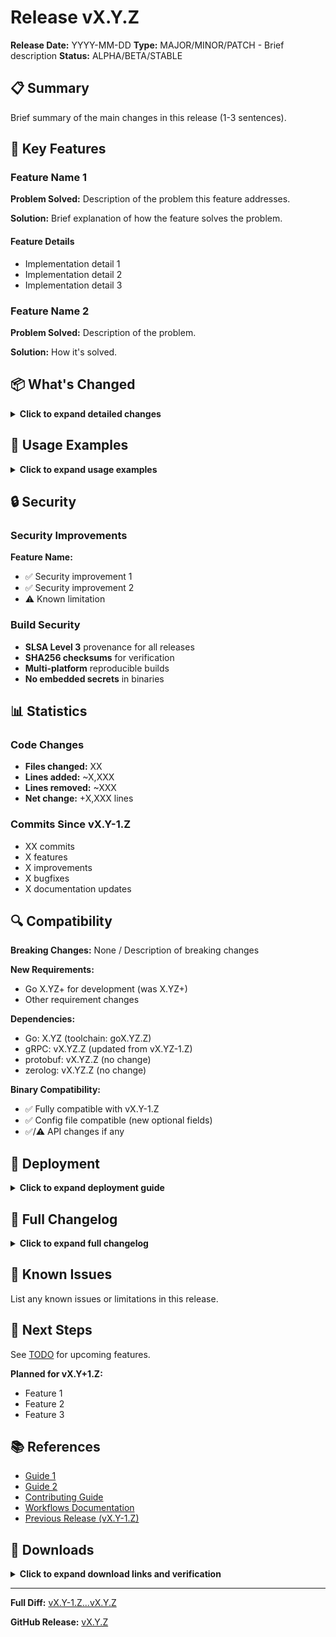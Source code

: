 # Release vX.Y.Z

**Release Date:** YYYY-MM-DD
**Type:** MAJOR/MINOR/PATCH - Brief description
**Status:** ALPHA/BETA/STABLE

## 📋 Summary

Brief summary of the main changes in this release (1-3 sentences).

## 🎯 Key Features

### Feature Name 1

**Problem Solved:** Description of the problem this feature addresses.

**Solution:** Brief explanation of how the feature solves the problem.

#### Feature Details
- Implementation detail 1
- Implementation detail 2
- Implementation detail 3

### Feature Name 2

**Problem Solved:** Description of the problem.

**Solution:** How it's solved.

## 📦 What's Changed

<details>
<summary><strong>Click to expand detailed changes</strong></summary>

### New Features

**Component Name**
- Feature description with implementation details
- Another feature
- Technical specifications

**Another Component**
- Feature A
- Feature B

### Documentation

**New Guides:**
- `docs/GUIDE_NAME.md` - Description
  - What's covered
  - Use cases
  - Key sections

**Updated:**
- Updated documentation topic 1
- Updated documentation topic 2

### Code Changes

**Files Added:**
- `path/to/new/file.go` - Description
- `docs/NEW_GUIDE.md` - Guide description

**Files Modified:**
- `path/to/modified/file.go` - Changes description
- `config.yaml.example` - Updated configuration options

### Bug Fixes

**Issue Type:**
- Fix description and impact
- Related issues/PRs

**Security:**
- Security fix description
- Impact and remediation

</details>

## 🚀 Usage Examples

<details>
<summary><strong>Click to expand usage examples</strong></summary>

### Quick Start

```bash
# Installation steps
sudo mkdir -p /etc/ocserv-agent
sudo cp ocserv-agent /etc/ocserv-agent/
sudo chmod +x /etc/ocserv-agent/ocserv-agent

# Configuration
cat > /etc/ocserv-agent/config.yaml <<EOF
# Configuration example
EOF

# Start
sudo ocserv-agent -config /etc/ocserv-agent/config.yaml
```

**Output:**
```
Expected output showing the feature working
```

### Advanced Usage

```bash
# Advanced example commands
command --with-options
```

### Download and Extract

```bash
# Download archive
wget https://github.com/dantte-lp/ocserv-agent/releases/download/vX.Y.Z/ocserv-agent-vX.Y.Z-linux-amd64.tar.gz

# Verify checksum
wget https://github.com/dantte-lp/ocserv-agent/releases/download/vX.Y.Z/ocserv-agent-vX.Y.Z-linux-amd64.tar.gz.sha256
sha256sum -c ocserv-agent-vX.Y.Z-linux-amd64.tar.gz.sha256

# Extract
tar -xzf ocserv-agent-vX.Y.Z-linux-amd64.tar.gz

# Install
sudo mkdir -p /etc/ocserv-agent
sudo mv ocserv-agent /etc/ocserv-agent/
sudo chmod +x /etc/ocserv-agent/ocserv-agent
```

</details>

## 🔒 Security

### Security Improvements

**Feature Name:**
- ✅ Security improvement 1
- ✅ Security improvement 2
- ⚠️ Known limitation

### Build Security

- **SLSA Level 3** provenance for all releases
- **SHA256 checksums** for verification
- **Multi-platform** reproducible builds
- **No embedded secrets** in binaries

## 📊 Statistics

### Code Changes
- **Files changed:** XX
- **Lines added:** ~X,XXX
- **Lines removed:** ~XXX
- **Net change:** +X,XXX lines

### Commits Since vX.Y-1.Z
- XX commits
- X features
- X improvements
- X bugfixes
- X documentation updates

## 🔍 Compatibility

**Breaking Changes:** None / Description of breaking changes

**New Requirements:**
- Go X.YZ+ for development (was X.YZ+)
- Other requirement changes

**Dependencies:**
- Go: X.YZ (toolchain: goX.YZ.Z)
- gRPC: vX.YZ.Z (updated from vX.YZ-1.Z)
- protobuf: vX.YZ.Z (no change)
- zerolog: vX.YZ.Z (no change)

**Binary Compatibility:**
- ✅ Fully compatible with vX.Y-1.Z
- ✅ Config file compatible (new optional fields)
- ✅/⚠️ API changes if any

## 🚀 Deployment

<details>
<summary><strong>Click to expand deployment guide</strong></summary>

### Upgrade from vX.Y-1.Z

```bash
# 1. Download new version
wget https://github.com/dantte-lp/ocserv-agent/releases/download/vX.Y.Z/ocserv-agent-vX.Y.Z-linux-amd64.tar.gz
tar -xzf ocserv-agent-vX.Y.Z-linux-amd64.tar.gz

# 2. Backup current binary
sudo cp /etc/ocserv-agent/ocserv-agent /etc/ocserv-agent/ocserv-agent.vX.Y-1.Z

# 3. Install new version
sudo cp ocserv-agent /etc/ocserv-agent/
sudo chmod +x /etc/ocserv-agent/ocserv-agent

# 4. Update configuration if needed
# Review config changes in config.yaml.example

# 5. Restart service
sudo systemctl restart ocserv-agent
```

### Fresh Install

```bash
# Extract and install
tar -xzf ocserv-agent-vX.Y.Z-linux-amd64.tar.gz
sudo mkdir -p /etc/ocserv-agent
sudo mv ocserv-agent /etc/ocserv-agent/
sudo chmod +x /etc/ocserv-agent/ocserv-agent

# Create config
sudo cp config.yaml.example /etc/ocserv-agent/config.yaml
# Edit config as needed

# Start agent
sudo ocserv-agent -config /etc/ocserv-agent/config.yaml
```

</details>

## 📝 Full Changelog

<details>
<summary><strong>Click to expand full changelog</strong></summary>

### Features
- Feature description with commit hash (#abc1234)
- Another feature (#def5678)

### Bug Fixes
- Fix description (#ghi9012)

### Documentation
- Documentation update (#jkl3456)

### Build
- Build system update (#mno7890)

</details>

## 🐛 Known Issues

List any known issues or limitations in this release.

## 🔮 Next Steps

See [TODO](../todo/CURRENT.md) for upcoming features.

**Planned for vX.Y+1.Z:**
- Feature 1
- Feature 2
- Feature 3

## 📚 References

- [Guide 1](../GUIDE1.md)
- [Guide 2](../GUIDE2.md)
- [Contributing Guide](../../.github/CONTRIBUTING.md)
- [Workflows Documentation](../../.github/WORKFLOWS.md)
- [Previous Release (vX.Y-1.Z)](vX.Y-1.Z.md)

## 🔗 Downloads

<details>
<summary><strong>Click to expand download links and verification</strong></summary>

**Release Assets:**
- `ocserv-agent-vX.Y.Z-linux-amd64.tar.gz` - Linux x86_64
- `ocserv-agent-vX.Y.Z-linux-arm64.tar.gz` - Linux ARM64/aarch64
- `ocserv-agent-vX.Y.Z-freebsd-amd64.tar.gz` - FreeBSD x86_64
- `ocserv-agent-vX.Y.Z-freebsd-arm64.tar.gz` - FreeBSD ARM64/aarch64
- `*.sha256` - SHA256 checksums
- `*.intoto.jsonl` - SLSA provenance

**SLSA Verification:**
```bash
# Install slsa-verifier
go install github.com/slsa-framework/slsa-verifier/v2/cli/slsa-verifier@latest

# Verify binary
slsa-verifier verify-artifact \
  --provenance-path ocserv-agent-vX.Y.Z-linux-amd64.intoto.jsonl \
  --source-uri github.com/dantte-lp/ocserv-agent \
  ocserv-agent-vX.Y.Z-linux-amd64.tar.gz
```

</details>

---

**Full Diff:** [vX.Y-1.Z...vX.Y.Z](https://github.com/dantte-lp/ocserv-agent/compare/vX.Y-1.Z...vX.Y.Z)

**GitHub Release:** [vX.Y.Z](https://github.com/dantte-lp/ocserv-agent/releases/tag/vX.Y.Z)
